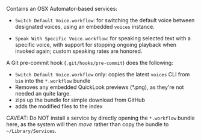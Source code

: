 Contains an OSX Automator-based services:

* `Switch Default Voice.workflow`: for switching the default voice
  between designated voices, using an embedded `voices` instance.

* `Speak With Specific Voice.workflow`: for speaking selected text with a specific voice,
  with support for stopping ongoing playback when invoked again; custom speaking
  rates are honored.


A Git pre-commit hook (`.git/hooks/pre-commit`) does the following:

* `Switch Default Voice.workflow` only: copies the latest `voices` CLI from `bin` into the `*.workflow` bundle
* Removes any embedded QuickLook previews (*.png), as they're not needed an quite large.
* zips up the bundle for simple download from GitHub
* adds the modified files to the index

CAVEAT: Do NOT install a service by directly opening the `*.workflow`
        bundle here, as the system will then *move* rather than copy the
        bundle to `~/Library/Services`.
        